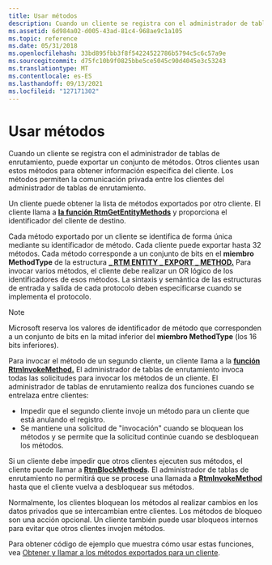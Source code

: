```yaml
---
title: Usar métodos
description: Cuando un cliente se registra con el administrador de tablas de enrutamiento, puede exportar un conjunto de métodos. Otros clientes usan estos métodos para obtener información específica del cliente. Los métodos permiten la comunicación privada entre los clientes del administrador de tablas de enrutamiento.
ms.assetid: 6d984a02-d005-43ad-81c4-968ae9c1a105
ms.topic: reference
ms.date: 05/31/2018
ms.openlocfilehash: 33bd895fbb3f8f54224522786b5794c5c6c57a9e
ms.sourcegitcommit: d75fc10b9f0825bbe5ce5045c90d4045e3c53243
ms.translationtype: MT
ms.contentlocale: es-ES
ms.lasthandoff: 09/13/2021
ms.locfileid: "127171302"
---
```

# <a name="using-methods"></a>Usar métodos

Cuando un cliente se registra con el administrador de tablas de enrutamiento, puede exportar un conjunto de métodos. Otros clientes usan estos métodos para obtener información específica del cliente. Los métodos permiten la comunicación privada entre los clientes del administrador de tablas de enrutamiento.

Un cliente puede obtener la lista de métodos exportados por otro cliente. El cliente llama a [**la función RtmGetEntityMethods**](/windows/desktop/api/Rtmv2/nf-rtmv2-rtmgetentitymethods) y proporciona el identificador del cliente de destino.

Cada método exportado por un cliente se identifica de forma única mediante su identificador de método. Cada cliente puede exportar hasta 32 métodos. Cada método corresponde a un conjunto de bits en el **miembro MethodType** de la estructura [**\_ RTM ENTITY \_ EXPORT \_ METHOD.**](/windows/win32/api/rtmv2/nc-rtmv2-_entity_method) Para invocar varios métodos, el cliente debe realizar un OR lógico de los identificadores de esos métodos. La sintaxis y semántica de las estructuras de entrada y salida de cada protocolo deben especificarse cuando se implementa el protocolo.

> [!Note]  
> Microsoft reserva los valores de identificador de método que corresponden a un conjunto de bits en la mitad inferior del **miembro MethodType** (los 16 bits inferiores).

 

Para invocar el método de un segundo cliente, un cliente llama a la [**función RtmInvokeMethod.**](/windows/desktop/api/Rtmv2/nf-rtmv2-rtminvokemethod) El administrador de tablas de enrutamiento invoca todas las solicitudes para invocar los métodos de un cliente. El administrador de tablas de enrutamiento realiza dos funciones cuando se entrelaza entre clientes:

-   Impedir que el segundo cliente invoje un método para un cliente que está anulando el registro.
-   Se mantiene una solicitud de "invocación" cuando se bloquean los métodos y se permite que la solicitud continúe cuando se desbloquean los métodos.

Si un cliente debe impedir que otros clientes ejecuten sus métodos, el cliente puede llamar a [**RtmBlockMethods**](/windows/desktop/api/Rtmv2/nf-rtmv2-rtmblockmethods). El administrador de tablas de enrutamiento no permitirá que se procese una llamada a [**RtmInvokeMethod**](/windows/desktop/api/Rtmv2/nf-rtmv2-rtminvokemethod) hasta que el cliente vuelva a desbloquear sus métodos.

Normalmente, los clientes bloquean los métodos al realizar cambios en los datos privados que se intercambian entre clientes. Los métodos de bloqueo son una acción opcional. Un cliente también puede usar bloqueos internos para evitar que otros clientes invojen métodos.

Para obtener código de ejemplo que muestra cómo usar estas funciones, vea [Obtener y llamar a los métodos exportados para un cliente](obtain-and-call-the-exported-methods-for-a-client.md).

 

 




